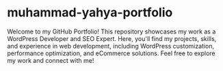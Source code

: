 # muhammad-yahya-portfolio
Welcome to my GitHub Portfolio!  This repository showcases my work as a WordPress Developer and SEO Expert. Here, you'll find my projects, skills, and experience in web development, including WordPress customization, performance optimization, and eCommerce solutions. Feel free to explore my work and connect with me!
